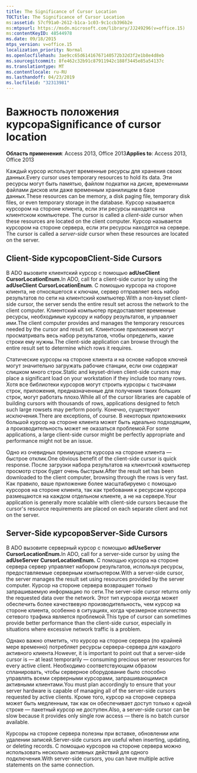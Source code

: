 ```yaml
---
title: The Significance of Cursor Location
TOCTitle: The Significance of Cursor Location
ms:assetid: 57cf91a0-2612-b1ca-1c03-9c1ccb396b2e
ms:mtpsurl: https://msdn.microsoft.com/library/JJ249296(v=office.15)
ms:contentKeyID: 48544978
ms.date: 09/18/2015
mtps_version: v=office.15
localization_priority: Normal
ms.openlocfilehash: 3ae9cc65d61416767140572b32d3f2e1b8e4d8eb
ms.sourcegitcommit: 8fe462c32b91c87911942c188f3445e85a54137c
ms.translationtype: MT
ms.contentlocale: ru-RU
ms.lasthandoff: 04/23/2019
ms.locfileid: "32313981"
---
```

# <a name="significance-of-cursor-location"></a><span data-ttu-id="7c53f-102">Важность положения курсора</span><span class="sxs-lookup"><span data-stu-id="7c53f-102">Significance of cursor location</span></span>

<span data-ttu-id="7c53f-103">**Область применения**: Access 2013, Office 2013</span><span class="sxs-lookup"><span data-stu-id="7c53f-103">**Applies to**: Access 2013, Office 2013</span></span>

<span data-ttu-id="7c53f-104">Каждый курсор использует временные ресурсы для хранения своих данных.</span><span class="sxs-lookup"><span data-stu-id="7c53f-104">Every cursor uses temporary resources to hold its data.</span></span> <span data-ttu-id="7c53f-105">Эти ресурсы могут быть памятью, файлом подкатки на диске, временными файлами дисков или даже временным хранилищем в базе данных.</span><span class="sxs-lookup"><span data-stu-id="7c53f-105">These resources can be memory, a disk paging file, temporary disk files, or even temporary storage in the database.</span></span> <span data-ttu-id="7c53f-106">Курсор называется курсором на стороне клиента, если эти ресурсы находятся на клиентском компьютере. </span><span class="sxs-lookup"><span data-stu-id="7c53f-106">The cursor is called a *client-side* cursor when these resources are located on the client computer.</span></span> <span data-ttu-id="7c53f-107">Курсор называется курсором на стороне сервера, если эти ресурсы находятся на сервере. </span><span class="sxs-lookup"><span data-stu-id="7c53f-107">The cursor is called a *server-side* cursor when these resources are located on the server.</span></span>

## <a name="client-side-cursors"></a><span data-ttu-id="7c53f-108">Client-Side курсоров</span><span class="sxs-lookup"><span data-stu-id="7c53f-108">Client-Side Cursors</span></span>

<span data-ttu-id="7c53f-109">В ADO вызовите клиентский курсор с помощью **adUseClient** **CursorLocationEnum.**</span><span class="sxs-lookup"><span data-stu-id="7c53f-109">In ADO, call for a client-side cursor by using the **adUseClient** **CursorLocationEnum**.</span></span> <span data-ttu-id="7c53f-110">С помощью курсора на стороне клиента, не относяшегося к ключам, сервер отправляет весь набор результатов по сети на клиентский компьютер.</span><span class="sxs-lookup"><span data-stu-id="7c53f-110">With a non-keyset client-side cursor, the server sends the entire result set across the network to the client computer.</span></span> <span data-ttu-id="7c53f-111">Клиентский компьютер предоставляет временные ресурсы, необходимые курсору и набору результатов, и управляет ими.</span><span class="sxs-lookup"><span data-stu-id="7c53f-111">The client computer provides and manages the temporary resources needed by the cursor and result set.</span></span> <span data-ttu-id="7c53f-112">Клиентские приложения могут просматривать весь набор результатов, чтобы определить, какие строки ему нужны.</span><span class="sxs-lookup"><span data-stu-id="7c53f-112">The client-side application can browse through the entire result set to determine which rows it requires.</span></span>

<span data-ttu-id="7c53f-113">Статические курсоры на стороне клиента и на основе наборов ключей могут значительно загружать рабочие станции, если они содержат слишком много строк.</span><span class="sxs-lookup"><span data-stu-id="7c53f-113">Static and keyset-driven client-side cursors may place a significant load on your workstation if they include too many rows.</span></span> <span data-ttu-id="7c53f-114">Хотя все библиотеки курсоров могут строить курсоры с тысячами строк, приложения, предназначенные для получения таких больших строк, могут работать плохо.</span><span class="sxs-lookup"><span data-stu-id="7c53f-114">While all of the cursor libraries are capable of building cursors with thousands of rows, applications designed to fetch such large rowsets may perform poorly.</span></span> <span data-ttu-id="7c53f-115">Конечно, существуют исключения.</span><span class="sxs-lookup"><span data-stu-id="7c53f-115">There are exceptions, of course.</span></span> <span data-ttu-id="7c53f-116">В некоторых приложениях большой курсор на стороне клиента может быть идеально подходящим, а производительность может не оказаться проблемой.</span><span class="sxs-lookup"><span data-stu-id="7c53f-116">For some applications, a large client-side cursor might be perfectly appropriate and performance might not be an issue.</span></span>

<span data-ttu-id="7c53f-117">Одно из очевидных преимуществ курсора на стороне клиента — быстрое отклик.</span><span class="sxs-lookup"><span data-stu-id="7c53f-117">One obvious benefit of the client-side cursor is quick response.</span></span> <span data-ttu-id="7c53f-118">После загрузки набора результатов на клиентский компьютер просмотр строк будет очень быстрым.</span><span class="sxs-lookup"><span data-stu-id="7c53f-118">After the result set has been downloaded to the client computer, browsing through the rows is very fast.</span></span> <span data-ttu-id="7c53f-119">Как правило, ваше приложение более масштабируемо с помощью курсоров на стороне клиента, так как требования к ресурсам курсора размещаются на каждом отдельном клиенте, а не на сервере.</span><span class="sxs-lookup"><span data-stu-id="7c53f-119">Your application is generally more scalable with client-side cursors because the cursor's resource requirements are placed on each separate client and not on the server.</span></span>

## <a name="server-side-cursors"></a><span data-ttu-id="7c53f-120">Server-Side курсоров</span><span class="sxs-lookup"><span data-stu-id="7c53f-120">Server-Side Cursors</span></span>

<span data-ttu-id="7c53f-121">В ADO вызовите серверный курсор с помощью **adUseServer** **CursorLocationEnum.**</span><span class="sxs-lookup"><span data-stu-id="7c53f-121">In ADO, call for a server-side cursor by using the **adUseServer** **CursorLocationEnum.**</span></span> <span data-ttu-id="7c53f-122">С помощью курсора на стороне сервера сервер управляет набором результатов, используя ресурсы, предоставляемые серверным компьютером.</span><span class="sxs-lookup"><span data-stu-id="7c53f-122">With a server-side cursor, the server manages the result set using resources provided by the server computer.</span></span> <span data-ttu-id="7c53f-123">Курсор на стороне сервера возвращает только запрашиваемую информацию по сети.</span><span class="sxs-lookup"><span data-stu-id="7c53f-123">The server-side cursor returns only the requested data over the network.</span></span> <span data-ttu-id="7c53f-124">Этот тип курсора иногда может обеспечить более качествевую производительность, чем курсор на стороне клиента, особенно в ситуациях, когда чрезмерное количество сетевого трафика является проблемой.</span><span class="sxs-lookup"><span data-stu-id="7c53f-124">This type of cursor can sometimes provide better performance than the client-side cursor, especially in situations where excessive network traffic is a problem.</span></span>

<span data-ttu-id="7c53f-125">Однако важно отметить, что курсор на стороне сервера (по крайней мере временно) потребляет ресурсы сервера-сервера для каждого активного клиента.</span><span class="sxs-lookup"><span data-stu-id="7c53f-125">However, it is important to point out that a server-side cursor is — at least temporarily — consuming precious server resources for every active client.</span></span> <span data-ttu-id="7c53f-126">Необходимо соответствующим образом спланировать, чтобы серверное оборудование было способно управлять всеми серверными курсорами, запрашивающимися активными клиентами.</span><span class="sxs-lookup"><span data-stu-id="7c53f-126">You must plan accordingly to ensure that your server hardware is capable of managing all of the server-side cursors requested by active clients.</span></span> <span data-ttu-id="7c53f-127">Кроме того, курсор на стороне сервера может быть медленным, так как он обеспечивает доступ только к одной строке — пакетный курсор не доступен.</span><span class="sxs-lookup"><span data-stu-id="7c53f-127">Also, a server-side cursor can be slow because it provides only single row access — there is no batch cursor available.</span></span>

<span data-ttu-id="7c53f-128">Курсоры на стороне сервера полезны при вставке, обновлении или удалении записей.</span><span class="sxs-lookup"><span data-stu-id="7c53f-128">Server-side cursors are useful when inserting, updating, or deleting records.</span></span> <span data-ttu-id="7c53f-129">С помощью курсоров на стороне сервера можно использовать несколько активных действий для одного подключения.</span><span class="sxs-lookup"><span data-stu-id="7c53f-129">With server-side cursors, you can have multiple active statements on the same connection.</span></span>

